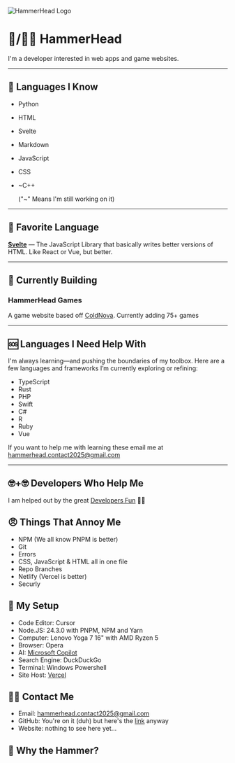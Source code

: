 ![HammerHead Logo](https://raw.githubusercontent.com/alvieg/alvieg/HammerHead.png)


# 🦈/🤕🔨 HammerHead

I'm a developer interested in web apps and game websites.

---

## 🧠 Languages I Know

- Python
- HTML
- Svelte
- Markdown
- JavaScript
- CSS
- ~C++

  ("~" Means I'm still working on it)

---

## 💎 Favorite Language  
[**Svelte**](https://svelte.dev) — The JavaScript Library that basically writes better versions of HTML. Like React or Vue, but better.

---

## 🔧 Currently Building

### HammerHead Games  
  A game website based off [ColdNova](https://coldnova.xyz). Currently adding 75+ games

---

## 🆘 Languages I Need Help With

I'm always learning—and pushing the boundaries of my toolbox. Here are a few languages and frameworks I’m currently exploring or refining:

- TypeScript
- Rust
- PHP
- Swift
- C#
- R
- Ruby
- Vue

If you want to help me with learning these email me at [hammerhead.contact2025@gmail.com](mailto:hammerhead.contact2025@gmail.com)

---

## 🤓+🤓 Developers Who Help Me

I am helped out by the great [Developers Fun](https://github.com/developers-fun) 🛐🛐

## 😠 Things That Annoy Me

- NPM (We all know PNPM is better)
- Git
- Errors
- CSS, JavaScript & HTML all in one file
- Repo Branches
- Netlify (Vercel is better)
- Securly

## 🧰 My Setup

- Code Editor: Cursor
- Node.JS: 24.3.0 with PNPM, NPM and Yarn
- Computer: Lenovo Yoga 7 16" with AMD Ryzen 5
- Browser: Opera
- AI: [Microsoft Copilot](https://copilot.microsoft.com)
- Search Engine: DuckDuckGo
- Terminal: Windows Powershell
- Site Host: [Vercel](https://vercel.com)

## 🤙📧 Contact Me

- Email: [hammerhead.contact2025@gmail.com](mailto:hammerhead.contact2025@gmail.com)
- GitHub: You're on it (duh) but here's the [link](https://github.com/alvieg) anyway
- Website: nothing to see here yet...

## 🔨 Why the Hammer?
